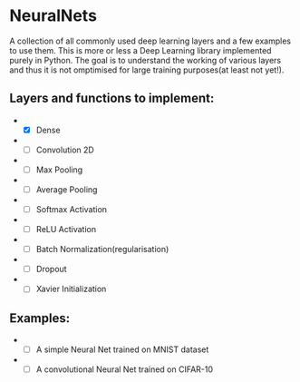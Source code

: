 # NeuralNets
A collection of all commonly used deep learning layers and a few examples to use them. This is more or less a Deep Learning library implemented purely in Python. The goal is to understand the working of various layers and thus it is not omptimised for large training purposes(at least not yet!).

## Layers and functions to implement:
* - [x] Dense
* - [ ] Convolution 2D
* - [ ] Max Pooling
* - [ ] Average Pooling
* - [ ] Softmax Activation
* - [ ] ReLU Activation
* - [ ] Batch Normalization(regularisation)
* - [ ] Dropout
* - [ ] Xavier Initialization

## Examples:
* - [ ] A simple Neural Net trained on MNIST dataset
* - [ ] A convolutional Neural Net trained on CIFAR-10 